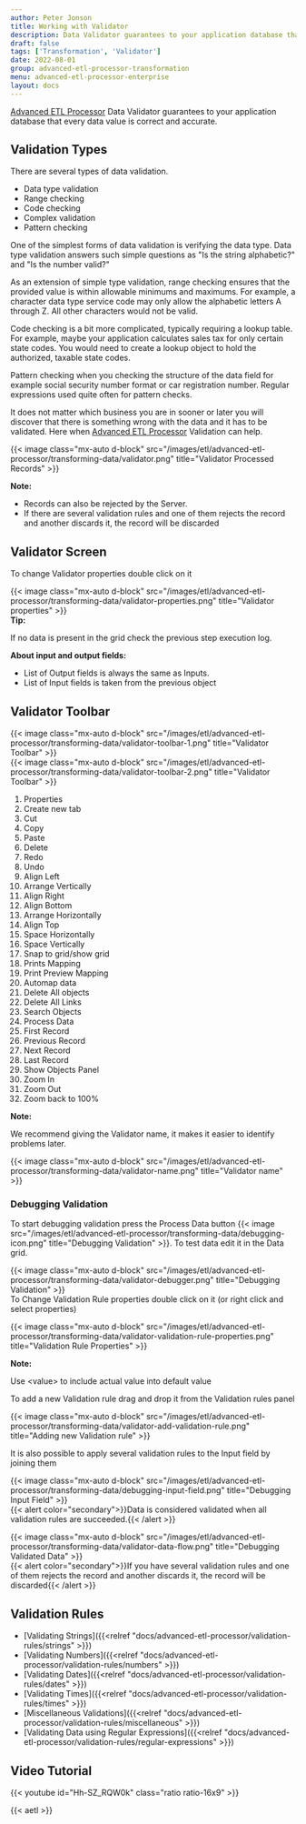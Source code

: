 ```yaml
---
author: Peter Jonson
title: Working with Validator
description: Data Validator guarantees to your application database that every data value is correct and accurate.
draft: false
tags: ['Transformation', 'Validator']
date: 2022-08-01
group: advanced-etl-processor-transformation
menu: advanced-etl-processor-enterprise
layout: docs
---
```


[Advanced ETL Processor](https://www.etl-tools.com/advanced-etl-processor/overview.html) Data Validator guarantees to your application database that every data value is correct and accurate.

## Validation Types

There are several types of data validation.

- Data type validation
- Range checking
- Code checking
- Complex validation
- Pattern checking

One of the simplest forms of data validation is verifying the data type. Data type validation answers such simple questions as "Is the string alphabetic?" and "Is the number valid?"

As an extension of simple type validation, range checking ensures that the provided value is within allowable minimums and maximums. For example, a character data type service code may only allow the alphabetic letters A through Z. All other characters would not be valid.

Code checking is a bit more complicated, typically requiring a lookup table. For example, maybe your application calculates sales tax for only certain state codes. You would need to create a lookup object to hold the authorized, taxable state codes.

Pattern checking when you checking the structure of the data field for example social security number format or car registration number. Regular expressions used quite often for pattern checks.

It does not matter which business you are in sooner or later you will discover that there is something wrong with the data and it has to be validated. Here when [Advanced ETL Processor](https://www.etl-tools.com/advanced-etl-processor/overview.html) Validation can help.

{{< image class="mx-auto d-block"  src="/images/etl/advanced-etl-processor/transforming-data/validator.png" title="Validator Processed Records" >}}

**Note:**

- Records can also be rejected by the Server.
- If there are several validation rules and one of them rejects the record and another discards it, the record will be discarded

## Validator Screen

To change Validator properties double click on it

{{< image class="mx-auto d-block"  src="/images/etl/advanced-etl-processor/transforming-data/validator-properties.png" title="Validator properties" >}}
\
**Tip:**

If no data is present in the grid check the previous step execution log.

**About input and output fields:**

- List of Output fields is always the same as Inputs.
- List of Input fields is taken from the previous object

## Validator Toolbar

{{< image class="mx-auto d-block"  src="/images/etl/advanced-etl-processor/transforming-data/validator-toolbar-1.png" title="Validator Toolbar" >}}
\
{{< image class="mx-auto d-block"  src="/images/etl/advanced-etl-processor/transforming-data/validator-toolbar-2.png" title="Validator Toolbar" >}}

1. Properties
1. Create new tab
1. Cut
1. Copy
1. Paste
1. Delete
1. Redo
1. Undo
1. Align Left
1. Arrange Vertically
1. Align Right
1. Align Bottom
1. Arrange Horizontally
1. Align Top
1. Space Horizontally
1. Space Vertically
1. Snap to grid/show grid
1. Prints Mapping
1. Print Preview Mapping
1. Automap data
1. Delete All objects
1. Delete All Links
1. Search Objects
1. Process Data
1. First Record
1. Previous Record
1. Next Record
1. Last Record
1. Show Objects Panel
1. Zoom In
1. Zoom Out
1. Zoom back to 100%

**Note:**

We recommend giving the Validator name, it makes it easier to identify problems later.

{{< image class="mx-auto d-block"  src="/images/etl/advanced-etl-processor/transforming-data/validator-name.png" title="Validator name" >}}

### Debugging Validation

To start debugging validation press the Process Data button {{< image src="/images/etl/advanced-etl-processor/transforming-data/debugging-icon.png" title="Debugging Validation" >}}. To test data edit it in the Data grid.

{{< image class="mx-auto d-block"  src="/images/etl/advanced-etl-processor/transforming-data/validator-debugger.png" title="Debugging Validation" >}}
\
To Change Validation Rule properties double click on it (or right click and select properties)

{{< image class="mx-auto d-block"  src="/images/etl/advanced-etl-processor/transforming-data/validator-validation-rule-properties.png" title="Validation Rule Properties" >}}

**Note:**

Use \<value> to include actual value into default value

To add a new Validation rule drag and drop it from the Validation rules panel

{{< image class="mx-auto d-block"  src="/images/etl/advanced-etl-processor/transforming-data/validator-add-validation-rule.png" title="Adding new Validation rule" >}}

It is also possible to apply several validation rules to the Input field by joining them

{{< image class="mx-auto d-block"  src="/images/etl/advanced-etl-processor/transforming-data/debugging-input-field.png" title="Debugging Input Field" >}}
\
{{< alert color="secondary">}}Data is considered validated when all validation rules are succeeded.{{< /alert >}}

{{< image class="mx-auto d-block"  src="/images/etl/advanced-etl-processor/transforming-data/validator-data-flow.png" title="Debugging Validated Data" >}}
\
{{< alert color="secondary">}}If you have several validation rules and one of them rejects the record and another discards it, the record will be discarded{{< /alert >}}

## Validation Rules

- [Validating Strings]({{<relref "docs/advanced-etl-processor/validation-rules/strings" >}})
- [Validating Numbers]({{<relref "docs/advanced-etl-processor/validation-rules/numbers" >}})
- [Validating Dates]({{<relref "docs/advanced-etl-processor/validation-rules/dates" >}})
- [Validating Times]({{<relref "docs/advanced-etl-processor/validation-rules/times" >}})
- [Miscellaneous Validations]({{<relref "docs/advanced-etl-processor/validation-rules/miscellaneous" >}})
- [Validating Data using Regular Expressions]({{<relref "docs/advanced-etl-processor/validation-rules/regular-expressions" >}})

## Video Tutorial

{{< youtube id="Hh-SZ_RQW0k" class="ratio ratio-16x9" >}}

{{< aetl >}}
